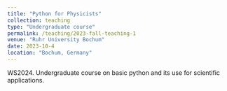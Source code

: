 ```yaml
---
title: "Python for Physicists"
collection: teaching
type: "Undergraduate course"
permalink: /teaching/2023-fall-teaching-1
venue: "Ruhr University Bochum"
date: 2023-10-4
location: "Bochum, Germany"
---
```


WS2024. Undergraduate course on basic python and its use for scientific applications.